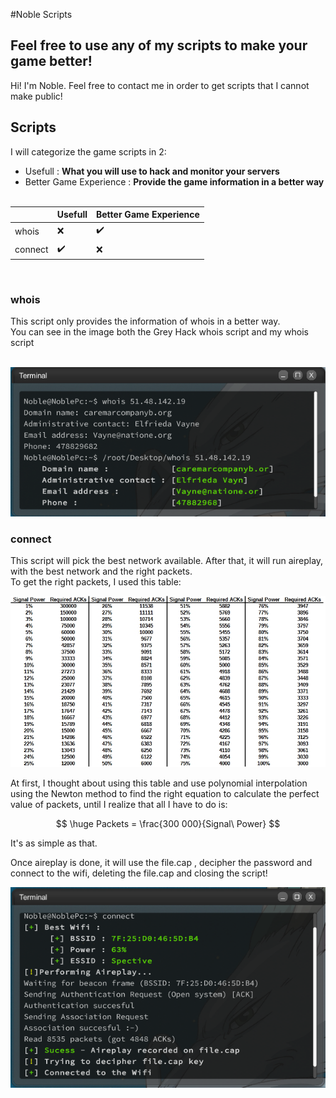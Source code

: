 #Noble Scripts

## Feel free to use any of my scripts to make your game better!

Hi! I'm Noble. Feel free to contact me in order to get scripts that I cannot make public!

## Scripts

I will categorize the game scripts in 2:

- Usefull : **What you will use to hack and monitor your servers**
- Better Game Experience : **Provide the game information in a better way**
  <br/><br/>

|         | Usefull            | Better Game Experience |
| ------- | ------------------ | ---------------------- |
| whois   | :x:                | :heavy_check_mark:     |
| connect | :heavy_check_mark: | :x:                    |

<br/>

### whois

This script only provides the information of whois in a better way.\
You can see in the image both the Grey Hack whois script and my whois script
<br/><br/>

![image](whois/newwhois.PNG)

### connect

This script will pick the best network available. After that, it will run aireplay, with the best network and the right packets. \
To get the right packets, I used this table:

![image](connect/PacketsInf.png)

At first, I thought about using this table and use polynomial interpolation using the Newton method to find the right equation to calculate the perfect value of packets, until I realize that all I have to do is:

$$
\huge Packets = \frac{300 000}{Signal\ Power}
$$

It's as simple as that.

Once aireplay is done, it will use the file.cap , decipher the password and connect to the wifi, deleting the file.cap and closing the script!

![image](connect/Result.PNG)
